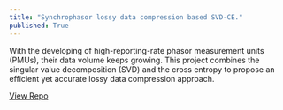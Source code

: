 ```yaml
---
title: "Synchrophasor lossy data compression based SVD-CE."
published: True
---
```


With the developing of high-reporting-rate phasor measurement units (PMUs), their data volume keeps growing. 
This project combines the singular value decomposition (SVD) and the cross entropy to propose an efficient yet accurate lossy data compression approach.
<p>
<a href="https://github.com/wwang72/Synchrophasor-Compression-SVD-CE">View Repo</a>
</p>